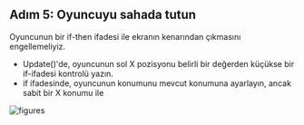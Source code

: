 ## Adım 5: Oyuncuyu sahada tutun

Oyuncunun bir if-then ifadesi ile ekranın kenarından çıkmasını engellemeliyiz.
  
- Update()'de, oyuncunun sol X pozisyonu belirli bir değerden küçükse bir if-ifadesi kontrolü yazın.
- if ifadesinde, oyuncunun konumunu mevcut konumuna ayarlayın, ancak sabit bir X konumu ile

![figures]()
